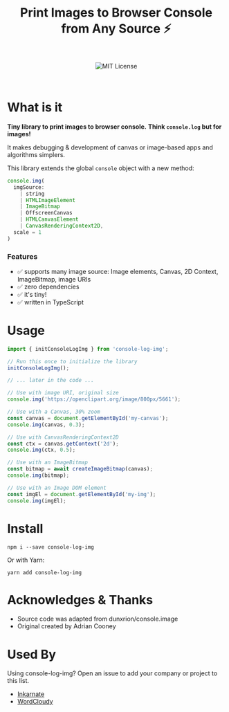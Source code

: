 <h1 align="center">Print Images to Browser Console from Any Source ⚡️</h1>

<br>

<p align="center">
  <img alt="MIT License" src="https://img.shields.io/github/license/dmitru/console-log-img"/>
</p>
<br />

# What is it

**Tiny library to print images to browser console.**
**Think `console.log` but for images!**

It makes debugging & development of canvas or image-based apps and algorithms simplers.

This library extends the global `console` object with a new method:

```typescript
console.img(
  imgSource:
    | string
    | HTMLImageElement
    | ImageBitmap
    | OffscreenCanvas
    | HTMLCanvasElement
    | CanvasRenderingContext2D,
  scale = 1
)
```

### Features

- ✅ supports many image source: Image elements, Canvas, 2D Context, ImageBitmap, image URIs
- ✅ zero dependencies
- ✅ it's tiny!
- ✅ written in TypeScript

# Usage

```typescript
import { initConsoleLogImg } from 'console-log-img';

// Run this once to initialize the library
initConsoleLogImg();

// ... later in the code ...

// Use with image URI, original size
console.img('https://openclipart.org/image/800px/5661');

// Use with a Canvas, 30% zoom
const canvas = document.getElementById('my-canvas');
console.img(canvas, 0.3);

// Use with CanvasRenderingContext2D
const ctx = canvas.getContext('2d');
console.img(ctx, 0.5);

// Use with an ImageBitmap
const bitmap = await createImageBitmap(canvas);
console.img(bitmap);

// Use with an Image DOM element
const imgEl = document.getElementById('my-img');
console.img(imgEl);
```

# Install

```
npm i --save console-log-img
```

Or with Yarn:

```
yarn add console-log-img
```

# Acknowledges & Thanks

- Source code was adapted from dunxrion/console.image
- Original created by Adrian Cooney

# Used By

Using console-log-img? Open an issue to add your company or project to this list.

- [Inkarnate](https://inkarnate.com)
- [WordCloudy](https://wordcloudy.com)
